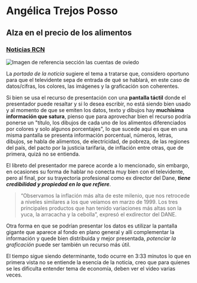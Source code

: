 # Angélica Trejos Posso
## Alza en el precio de los alimentos

### [Noticias RCN](https://www.noticiasrcn.com/economia/juan-daniel-oviedo-sobre-alimentos-y-la-inflacion-433449 "Sección las Cuentas de Oviedo")

![Imagen de referencia sección las cuentas de oviedo](https://cloudfront-us-east-1.images.arcpublishing.com/metroworldnews/LDCRH45PSVGKFNUMUOMY3CJ2MQ.jpg)

La *portada de la noticia* sugiere el tema a tratarse que, considero oportuno para que el televidente sepa de entrada de qué se hablará, en este caso de datos/cifras, los colores, las imágenes y la graficación son coherentes.

Si bien se usa el recurso de presentación con una **pantalla táctil** donde el presentador puede resaltar y si lo desea escribir, no está siendo bien usado y al momento de que se emiten los datos, texto y dibujos hay **muchísima información que satura**, pienso que para aprovechar bien el recurso podría ponerse un "título, los dibujos de cada uno de los alimentos diferenciados por colores y solo algunos porcentajes", lo que sucede aquí es que en una misma pantalla se presenta información porcentual, números, letras, dibujos, se habla de alimentos, de electricidad, de pobreza, de las regiones del país, del pacto por la justicia tarifaria, de inflación entre otras, que de primera, quizá no se entienda.

El libreto del presentador me parece acorde a lo mencionado, sin embargo, en ocasiones su forma de hablar no conecta muy bien con el televidente, pero al final, por su  trayectoria profesional como ex director del Dane, ***tiene credibilidad y propiedad en lo que refiere***.

>“Observamos la inflación más alta de este milenio, que nos retrocede a niveles similares a los que veíamos en marzo de 1999. Los tres principales productos que han tenido variaciones más altas son la yuca, la arracacha y la cebolla”, expresó el exdirector del DANE.

Otra forma en que se podrían presentar los datos es utilizar la pantalla gigante que aparece al fondo en plano general y allí complementar la información y quede bien distribuida y mejor presentada, *potenciar la graficación* puede ser también un recurso más útil. 

El tiempo sigue siendo determinante, todo ocurre en 3:33 minutos lo que en primera vista no se entiende la esencia de la noticia, creo que para quienes se les dificulta entender tema de economía, deben ver el video varias veces.
